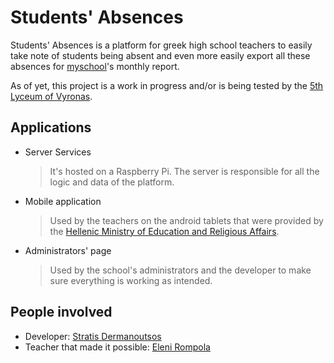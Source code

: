 # Students' Absences

Students' Absences is a platform for greek high school teachers to easily take note of students being absent and even more easily export all these absences for [myschool](https://myschool.sch.gr)'s monthly report.

As of yet, this project is a work in progress and/or is being tested by the [5th Lyceum of Vyronas](https://5lykeiovyrona.gr).

## Applications

- Server Services

  > It's hosted on a Raspberry Pi. The server is responsible for all the logic and data of the platform.
- Mobile application

  > Used by the teachers on the android tablets that were provided by the [Hellenic Ministry of Education and Religious Affairs](https://www.minedu.gov.gr).
- Administrators' page

  > Used by the school's administrators and the developer to make sure everything is working as intended.

## People involved

- Developer: [Stratis Dermanoutsos](https://github.com/Stratis-Dermanoutsos)
- Teacher that made it possible: [Eleni Rompola](https://github.com/EleniRompola)
